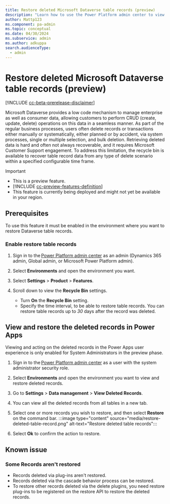 ```yaml
---
title: Restore deleted Microsoft Dataverse table records (preview)
description: "Learn how to use the Power Platform admin center to view restore deleted Microsoft Dataverse table records."
author: Mattp123
ms.component: pa-admin
ms.topic: conceptual
ms.date: 04/30/2024
ms.subservice: admin
ms.author: adkuppa
search.audienceType: 
  - admin
---
```

# Restore deleted Microsoft Dataverse table records (preview)

[!INCLUDE [cc-beta-prerelease-disclaimer](../includes/cc-beta-prerelease-disclaimer.md)]

Microsoft Dataverse provides a low code mechanism to manage enterprise as well as consumer data, allowing customers to perform CRUD (create, update, delete) operations on this data in a seamless manner. As part of the regular business processes, users often delete records or transactions either manually or systematically, either planned or by accident, via system processes, single or multiple selection, and bulk deletion. Retrieving deleted data is hard and often not always recoverable, and it requires Microsoft Customer Support engagement. To address this limitation, the recycle bin is available to recover table record data from any type of delete scenario within a specified configurable time frame.

> [!IMPORTANT]
> - This is a preview feature.
> - [!INCLUDE [cc-preview-features-definition](../includes/cc-preview-features-definition.md)]
> - This feature is currently being deployed and might not yet be available in your region.

## Prerequisites

To use this feature it must be enabled in the environment where you want to restore Dataverse table records.

### Enable restore table records

1. Sign in to the [Power Platform admin center](https://admin.powerplatform.microsoft.com) as an admin (Dynamics 365 admin, Global admin, or Microsoft Power Platform admin).
1. Select **Environments** and open the environment you want.
1. Select **Settings** > **Product** > **Features**.
1. Scroll down to view the **Recycle Bin** settings.

   - Turn **On** the **Recycle Bin** setting.
   - Specify the time interval, to be able to restore table records. You can restore table records up to *30* days after the record was deleted.

## View and restore the deleted records in Power Apps 

Viewing and acting on the deleted records in the Power Apps user experience is only enabled for System Administrators in the preview phase. 

1. Sign in to the [Power Platform admin center](https://admin.powerplatform.microsoft.com) as a user with the system administrator security role. 
1. Select **Environments** and open the environment you want to view and restore deleted records.
1. Go to **Settings** > **Data management** > **View Deleted Records**.
1. You can view all the deleted records from all tables in a new tab. 
1. Select one or more records you wish to restore, and then select **Restore** on the command bar.
   :::image type="content" source="media/restore-deleted-table-record.png" alt-text="Restore deleted table records":::

1. Select **Ok** to confirm the action to restore.

## Known issue

### Some Records aren't restored

- Records deleted via plug-ins aren't restored. 
- Records deleted via the cascade behavior process can be restored. 
- To restore other records deleted via the delete plugins, you need restore plug-ins to be registered on the restore API to restore the deleted records. <!-- What are "delete plugins", do you mean a plugin that performs a delete action on a record? What are "restore plugins" and "restore API"? -->